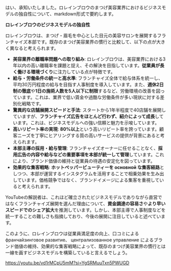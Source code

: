 はい、承知いたしました。ロレインブロウのまつげ美容業界におけるビジネスモデルの独自性について、markdown形式で要約します。

**ロレインブロウのビジネスモデルの独自性**

ロレインブロウは、まつげ・眉毛を中心とした目元の美容サロンを展開するフランチャイズ本部です。既存のまつげ美容業界の慣行と比較して、以下の点が大きく異なると考えられます。

- **美容業界の離職率問題への取り組み**: ロレインブロウは、美容業界における3年以内の高い離職率を課題と捉え、その解決を目指しています。**従業員が長く働ける環境づくり**に注力している点が特徴です。
- **給与・労働条件の統一と高水準**: フランチャイズ全体で給与体系を統一し、平均30万円程度の給与を目指す人事制度を導入しています。また、**週休2日制の徹底**や**1日の施術人数を5人以下に制限**するなど、労働環境の改善を図っています。これは、業界で低い賃金や過酷な労働条件が多い現状に対する差別化戦略です。
- **驚異的な店舗展開スピードと手法**: スタートから1年半程度で40店舗を展開していますが、**フランチャイズ広告をほとんど行わず、紹介によって成長**しています。これは、ビジネスモデルへの強い信頼と魅力を示唆しています。
- **高いリピート率の実現**: **80%以上**という高いリピート率を誇っています。顧客ニーズを丁寧にヒアリングする質の高いサービスの提供が背景にあると考えられます。
- **本部主導の採用・給与管理**: フランチャイズオーナーに任せることなく、**採用広告の内容や給与などの重要事項を本部が統一して管理**しています。これにより、ブランド価値の維持と従業員の待遇の安定化を図っています。
- **効果的な集客戦略**: **ホットペッパービューティーを основной な集客経路**としつつ、本部が運営するインスタグラムを活用することで相乗効果を生み出しています。価格競争ではなく、ブランドイメージによる集客を重視していると考えられます。

YouTubeの解説者は、これほど確立されたビジネスモデルでありながら直営ではなくフランチャイズ展開を選んだ理由について、**資金調達の容易さ**や**より早いスピードでのシェア拡大**を推測しています。しかし、本部主導で人事制度などを統一することの難しさも指摘しており、今後の展開に注目していると述べています。

このように、ロレインブロウは従業員満足度の向上、口コミによる франчайзинговое развитие、 централизованное управление によるブランド価値の維持、効果的な集客戦略によって、既存のまつげ美容業界の慣行とは一線を画すビジネスモデルを構築していると言えるでしょう。

https://youtu.be/vd1rMCpU5mM?si=YgSRMuuTxn5PWUGD
